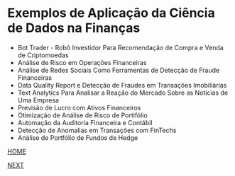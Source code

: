 # Exemplos de Aplicação da Ciência de Dados na Finanças

* Bot Trader - Robô Investidor Para Recomendação de Compra e Venda de Criptomoedas
* Análise de Risco em Operações Financeiras
* Análise de Redes Sociais Como Ferramentas de Detecção de Fraude Financeiras
* Data Quality Report e Detecção de Fraudes em Transações Imobiliárias
* Text Analytics Para Analisar a Reação do Mercado Sobre as Notícias de Uma Empresa
* Previsão de Lucro com Ativos Financeiros
* Otimização de Análise de Risco de Portifólio
* Automação da Auditoria Financeira e Contábil
* Detecção de Anomalias em Transações com FinTechs
* Análise de Portfólio de Fundos de Hedge

[HOME](/README.md)

[NEXT](/5.%20Aplica%C3%A7%C3%B5es%20da%20Ci%C3%AAncia%20de%20Dados/03.%20Exemplos%20de%20aplica%C3%A7%C3%A3o%20da%20Ci%C3%AAncia%20de%20Dados/04.%20Na%20Venda.md)
